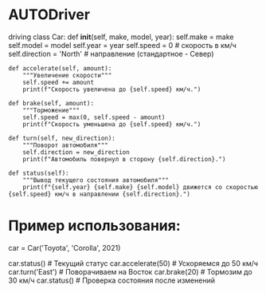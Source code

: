 # AUTODriver
driving
class Car:
    def __init__(self, make, model, year):
        self.make = make
        self.model = model
        self.year = year
        self.speed = 0  # скорость в км/ч
        self.direction = 'North'  # направление (стандартное - Север)

    def accelerate(self, amount):
        """Увеличение скорости"""
        self.speed += amount
        print(f"Скорость увеличена до {self.speed} км/ч.")

    def brake(self, amount):
        """Торможение"""
        self.speed = max(0, self.speed - amount)
        print(f"Скорость уменьшена до {self.speed} км/ч.")

    def turn(self, new_direction):
        """Поворот автомобиля"""
        self.direction = new_direction
        print(f"Автомобиль повернул в сторону {self.direction}.")

    def status(self):
        """Вывод текущего состояния автомобиля"""
        print(f"{self.year} {self.make} {self.model} движется со скоростью {self.speed} км/ч в направлении {self.direction}.")

# Пример использования:
car = Car('Toyota', 'Corolla', 2021)

car.status()  # Текущий статус
car.accelerate(50)  # Ускоряемся до 50 км/ч
car.turn('East')  # Поворачиваем на Восток
car.brake(20)  # Тормозим до 30 км/ч
car.status()  # Проверка состояния после изменений
